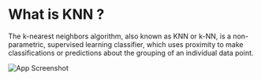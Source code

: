 
# What is KNN ?

The k-nearest neighbors algorithm, also known as KNN or k-NN, is a non-parametric, supervised learning classifier, which uses proximity to make classifications or predictions about the grouping of an individual data point.

![App Screenshot](https://static.javatpoint.com/tutorial/machine-learning/images/k-nearest-neighbor-algorithm-for-machine-learning2.png)